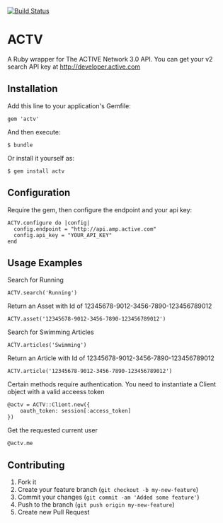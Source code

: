 [![Build Status](https://travis-ci.org/[activenetwork]/[actv].png)](https://travis-ci.org/[activenetwork]/[actv])

# ACTV

A Ruby wrapper for The ACTIVE Network 3.0 API. You can get your v2
search API key at http://developer.active.com

## Installation

Add this line to your application's Gemfile:

    gem 'actv'

And then execute:

    $ bundle

Or install it yourself as:

    $ gem install actv

## Configuration

Require the gem, then configure the endpoint and your api key:

    ACTV.configure do |config|
      config.endpoint = "http://api.amp.active.com"
      config.api_key = "YOUR_API_KEY"
    end

## Usage Examples

Search for Running

    ACTV.search('Running')

Return an Asset with Id of 12345678-9012-3456-7890-123456789012

    ACTV.asset('12345678-9012-3456-7890-123456789012')

Search for Swimming Articles

    ACTV.articles('Swimming')

Return an Article with Id of 12345678-9012-3456-7890-123456789012

    ACTV.article('12345678-9012-3456-7890-123456789012')

Certain methods require authentication. You need to instantiate a Client object with a valid acceess token

    @actv = ACTV::Client.new({
        oauth_token: session[:access_token]
    })

Get the requested current user

    @actv.me

## Contributing

1. Fork it
2. Create your feature branch (`git checkout -b my-new-feature`)
3. Commit your changes (`git commit -am 'Added some feature'`)
4. Push to the branch (`git push origin my-new-feature`)
5. Create new Pull Request
